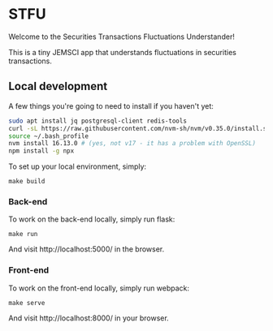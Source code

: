 # STFU

Welcome to the Securities Transactions Fluctuations Understander!

This is a tiny JEMSCI app that understands fluctuations in securities transactions.
 
## Local development

A few things you're going to need to install if you haven't yet:

```bash
sudo apt install jq postgresql-client redis-tools 
curl -sL https://raw.githubusercontent.com/nvm-sh/nvm/v0.35.0/install.sh | bash
source ~/.bash_profile
nvm install 16.13.0 # (yes, not v17 - it has a problem with OpenSSL)
npm install -g npx
```

To set up your local environment, simply:
```
make build
```

### Back-end

To work on the back-end locally, simply run flask:
```
make run
```

And visit http://localhost:5000/ in the browser.

### Front-end

To work on the front-end locally, simply run webpack:
```
make serve
```

And visit http://localhost:8000/ in your browser.
